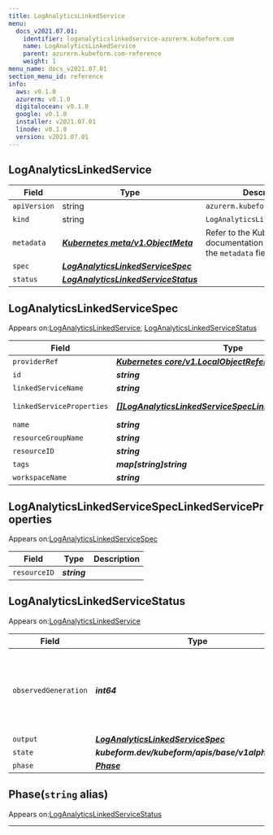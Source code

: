 ```yaml
---
title: LogAnalyticsLinkedService
menu:
  docs_v2021.07.01:
    identifier: loganalyticslinkedservice-azurerm.kubeform.com
    name: LogAnalyticsLinkedService
    parent: azurerm.kubeform.com-reference
    weight: 1
menu_name: docs_v2021.07.01
section_menu_id: reference
info:
  aws: v0.1.0
  azurerm: v0.1.0
  digitalocean: v0.1.0
  google: v0.1.0
  installer: v2021.07.01
  linode: v0.1.0
  version: v2021.07.01
---
```


## LogAnalyticsLinkedService
| Field | Type | Description |
| ------ | ----- | ----------- |
| `apiVersion` | string | `azurerm.kubeform.com/v1alpha1` |
|    `kind` | string | `LogAnalyticsLinkedService` |
| `metadata` | ***[Kubernetes meta/v1.ObjectMeta](https://v1-18.docs.kubernetes.io/docs/reference/generated/kubernetes-api/v1.18/#objectmeta-v1-meta)***|Refer to the Kubernetes API documentation for the fields of the `metadata` field.|
| `spec` | ***[LogAnalyticsLinkedServiceSpec](#loganalyticslinkedservicespec)***||
| `status` | ***[LogAnalyticsLinkedServiceStatus](#loganalyticslinkedservicestatus)***||
## LogAnalyticsLinkedServiceSpec

Appears on:[LogAnalyticsLinkedService](#loganalyticslinkedservice), [LogAnalyticsLinkedServiceStatus](#loganalyticslinkedservicestatus)

| Field | Type | Description |
| ------ | ----- | ----------- |
| `providerRef` | ***[Kubernetes core/v1.LocalObjectReference](https://v1-18.docs.kubernetes.io/docs/reference/generated/kubernetes-api/v1.18/#localobjectreference-v1-core)***||
| `id` | ***string***||
| `linkedServiceName` | ***string***| ***(Optional)*** |
| `linkedServiceProperties` | ***[[]LogAnalyticsLinkedServiceSpecLinkedServiceProperties](#loganalyticslinkedservicespeclinkedserviceproperties)***| ***(Optional)*** Deprecated|
| `name` | ***string***| ***(Optional)*** |
| `resourceGroupName` | ***string***||
| `resourceID` | ***string***| ***(Optional)*** |
| `tags` | ***map[string]string***| ***(Optional)*** |
| `workspaceName` | ***string***||
## LogAnalyticsLinkedServiceSpecLinkedServiceProperties

Appears on:[LogAnalyticsLinkedServiceSpec](#loganalyticslinkedservicespec)

| Field | Type | Description |
| ------ | ----- | ----------- |
| `resourceID` | ***string***||
## LogAnalyticsLinkedServiceStatus

Appears on:[LogAnalyticsLinkedService](#loganalyticslinkedservice)

| Field | Type | Description |
| ------ | ----- | ----------- |
| `observedGeneration` | ***int64***| ***(Optional)*** Resource generation, which is updated on mutation by the API Server.|
| `output` | ***[LogAnalyticsLinkedServiceSpec](#loganalyticslinkedservicespec)***| ***(Optional)*** |
| `state` | ***kubeform.dev/kubeform/apis/base/v1alpha1.State***| ***(Optional)*** |
| `phase` | ***[Phase](#phase)***| ***(Optional)*** |
## Phase(`string` alias)

Appears on:[LogAnalyticsLinkedServiceStatus](#loganalyticslinkedservicestatus)

---
